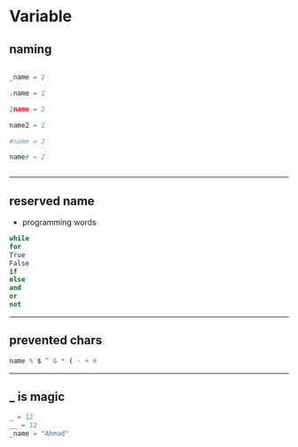 # Variable

## naming
```python

_name = 2

.name = 2

2name = 2

name2 = 2

#name = 2

name# = 2



```
---
## reserved name
- programming words
```python
while
for
True
False
if
else
and
or
not
```
---
## prevented chars
```python
name % $ ^ & * ( - + #
```
---
## _ is magic
```python
_ = 12
__ = 12
_name = "Ahmad"
```
